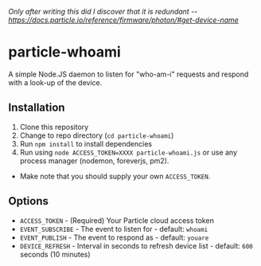 _Only after writing this did I discover that it is redundant -- https://docs.particle.io/reference/firmware/photon/#get-device-name_

particle-whoami
===============

A simple Node.JS daemon to listen for "who-am-i" requests and respond with a look-up of the device.


Installation
------------

1. Clone this repository
2. Change to repo directory (`cd particle-whoami`)
3. Run `npm install` to install dependencies
4. Run using `node ACCESS_TOKEN=XXXX particle-whoami.js` or use any process manager (nodemon, foreverjs, pm2).
 - Make note that you should supply your own `ACCESS_TOKEN`.


Options
---------

- `ACCESS_TOKEN` - (Required) Your Particle cloud access token
- `EVENT_SUBSCRIBE` - The event to listen for - default: `whoami`
- `EVENT_PUBLISH` - The event to respond as - default: `youare`
- `DEVICE_REFRESH` - Interval in seconds to refresh device list - default: `600` seconds (10 minutes)
